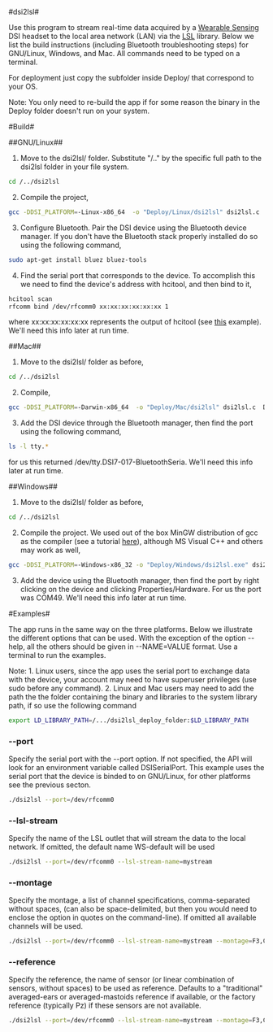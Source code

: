 #dsi2lsl#

Use this program to stream real-time data acquired by a [Wearable Sensing](http://www.wearablesensing.com) DSI headset to the local area network (LAN) via the [LSL](https://github.com/sccn/labstreaminglayer) library.
Below we list the build instructions (including Bluetooth troubleshooting steps) for GNU/Linux, Windows, and Mac. All commands need to be typed on a terminal.

For deployment just copy the subfolder inside Deploy/ that correspond to your OS.

Note: You only need to re-build the app if for some reason the binary in the Deploy folder doesn't run on your system.

#Build#

##GNU/Linux##

1. Move to the dsi2lsl/ folder. Substitute "/.." by the specific full path to the dsi2lsl folder in your file system.

```bash
cd /../dsi2lsl
```

2. Compile the project,

```bash
gcc -DDSI_PLATFORM=-Linux-x86_64  -o "Deploy/Linux/dsi2lsl" dsi2lsl.c  DSI_API_Loader.c -ldl  -L /../dsi2lsl/Deploy/Linux -llsl
```

3. Configure Bluetooth. Pair the DSI device using the Bluetooth device manager. If you don't have the Bluetooth stack properly installed do so using the following command,

```bash
sudo apt-get install bluez bluez-tools
```

4. Find the serial port that corresponds to the device. To accomplish this we need to find the device's address with hcitool,
  and then bind to it,

``` bash
hcitool scan
rfcomm bind /dev/rfcomm0 xx:xx:xx:xx:xx:xx 1
```

where xx:xx:xx:xx:xx:xx represents the output of hcitool (see [this](http://www.westernwillow.com/cms/blog/franco/creating-bluetooth-serial-port-ubuntu) example). We'll need this info later at run time.


##Mac##

1. Move to the dsi2lsl/ folder as before,

```bash
cd /../dsi2lsl
```

2. Compile,

```bash
gcc -DDSI_PLATFORM=-Darwin-x86_64  -o "Deploy/Mac/dsi2lsl" dsi2lsl.c  DSI_API_Loader.c -ldl  -L /../dsi2lsl/Deploy/Mac -llsl64
```

3. Add the DSI device through the Bluetooth manager, then find the port using the following command,

```bash
ls -l tty.*
```
      
for us this returned /dev/tty.DSI7-017-BluetoothSeria. We'll need this info later at run time.


##Windows##

1. Move to the dsi2lsl/ folder as before,

```bash
cd /../dsi2lsl
```

2. Compile the project. We used out of the box MinGW distribution of gcc as the compiler (see a tutorial [here](http://www.mingw.org/wiki/howto_install_the_mingw_gcc_compiler_suite)), although MS Visual C++ and others may work as well,

```bash
gcc -DDSI_PLATFORM=-Windows-x86_32 -o "Deploy/Windows/dsi2lsl.exe" dsi2lsl.c  DSI_API_Loader.c -ldl  -L /../dsi2lsl/Deploy/Windows -llsl32
```

3. Add the device using the Bluetooth manager, then find the port by right clicking on the device and clicking Properties/Hardware. For us the port was COM49. We'll need this info later at run time.


#Examples#

The app runs in the same way on the three platforms. Below we illustrate the different options that can be used. With the exception of the option --help, all the others should be given in --NAME=VALUE format. Use a terminal to run the examples.

Note:
      1. Linux users, since the app uses the serial port to exchange data with the device, your account may need to have superuser privileges (use sudo before any command).
      2. Linux and Mac users may need to add the path the the folder containing the binary and libraries to the system library path, if so use the following command
      
``` bash
export LD_LIBRARY_PATH=/.../dsi2lsl_deploy_folder:$LD_LIBRARY_PATH
```

### --port ###
Specify the serial port with the --port option. If not specified, the API will look for an environment variable called DSISerialPort. This example uses the serial port that the device is binded to on GNU/Linux, for other platforms see the previous secton.

``` bash
./dsi2lsl --port=/dev/rfcomm0
```

### --lsl-stream ###
Specify the name of the LSL outlet that will stream the data to the local network. If omitted, the default name WS-default will be used

``` bash
./dsi2lsl --port=/dev/rfcomm0 --lsl-stream-name=mystream
```

### --montage ###
Specify the montage, a list of channel specifications, comma-separated without spaces, (can also be space-delimited, but then you would need to enclose the option in quotes on the command-line). If omitted all available channels will be used.

``` bash
./dsi2lsl --port=/dev/rfcomm0 --lsl-stream-name=mystream --montage=F3,C3,P3,P4,C4,F4,Pz
```

### --reference ###
Specify the reference, the name of sensor (or linear combination of sensors, without spaces) to be used as reference. Defaults to a \"traditional\" averaged-ears or averaged-mastoids reference if available, or the factory reference (typically Pz) if these sensors are not available.

``` bash
./dsi2lsl --port=/dev/rfcomm0 --lsl-stream-name=mystream --montage=F3,C3,P3,P4,C4,F4,Pz --reference Pz
```
